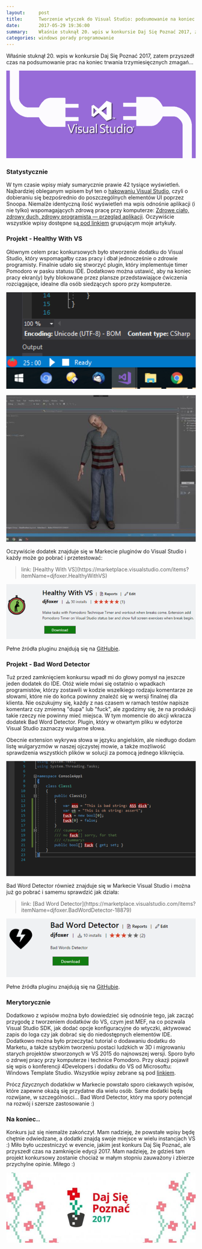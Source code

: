 ```yaml
---
layout:     post
title:      Tworzenie wtyczek do Visual Studio: podsumowanie na koniec konkursu
date:       2017-05-29 19:36:00
summary:    Właśnie stuknął 20. wpis w konkursie Daj Się Poznać 2017, zatem przyszedł czas na podsumowanie prac na koniec trwania trzymiesięcznych zmagań...Statystycznie W tym czasie wpisy miały sumarycznie prawie 42 tysiące wyświetleń. Najbardziej obleganym wpisem był ten o hakowaniu Visual Studio, czyli o dob...
categories: windows porady programowanie
---
```




Właśnie stuknął 20. wpis w konkursie Daj Się Poznać 2017, zatem przyszedł czas na podsumowanie prac na koniec trwania trzymiesięcznych zmagań...



![desk](https://raw.githubusercontent.com/djfoxer/djfoxer.github.io/master/_img/2017-5-29-_4_/g_-_608x405_-_-_81326x20170529185905_0.png)





### Statystycznie

 

W tym czasie wpisy miały sumarycznie prawie 42 tysiące wyświetleń. Najbardziej obleganym wpisem był ten o [hakowaniu Visual Studio](https://www.dobreprogramy.pl/djfoxer/Hakujemy-Visual-Studio-dobieramy-sie-do-niedostepnych-elementow-IDE,80126.html), czyli o dobieraniu się bezpośrednio do poszczególnych elementów UI poprzez Snoopa. Niemalże identyczną ilość wyświetleń ma wpis odnośnie aplikacji (i nie tylko) wspomagających zdrową pracę przy komputerze: [Zdrowe ciało, zdrowy duch, zdrowy programista — przegląd aplikacji](https://www.dobreprogramy.pl/djfoxer/Zdrowe-cialo-zdrowy-duch-zdrowy-programista-przeglad-aplikacji,79589.html). Oczywiście wszystkie wpisy dostępne są[ pod linkiem](https://www.dobreprogramy.pl/djfoxer/Healthy-with-Visual-Studio-Daj-Sie-Poznac,s308.html) grupującym moje artykuły.



### Projekt - Healthy With VS


Głównym celem prac konkursowych było stworzenie dodatku do Visual Studio, który wspomagałby czas pracy i dbał jednocześnie o zdrowie programisty. Finalnie udało się stworzyć plugin, który implementuje timer Pomodoro w pasku statusu IDE. Dodatkowo można ustawić, aby na koniec pracy ekran(y) były blokowane przez plansze przedstawiające ćwiczenia rozciągające, idealne dla osób siedzących sporo przy komputerze.



![desk](https://raw.githubusercontent.com/djfoxer/djfoxer.github.io/master/_img/2017-5-29-_4_/g_-_608x405_-_-_81326x20170529185915_0.png)




![desk](https://raw.githubusercontent.com/djfoxer/djfoxer.github.io/master/_img/2017-5-29-_4_/g_-_608x405_-_-_81326x20170529185915_0.jpg)



Oczywiście dodatek znajduje się w Markecie pluginów do Visual Studio i każdy może go pobrać i przetestować:

<blockquote>
<p>link: [Healthy With VS](https://marketplace.visualstudio.com/items?itemName=djfoxer.HealthyWithVS)
</p>
</blockquote>


![desk](https://raw.githubusercontent.com/djfoxer/djfoxer.github.io/master/_img/2017-5-29-_4_/g_-_608x405_-_-_81326x20170529185915_1.PNG)



Pełne źródła pluginu znajdują się na [GitHubie](https://github.com/djfoxer/healthyWithVS).




### Projekt - Bad Word Detector


Tuż przed zamknięciem konkursu wpadł mi do głowy pomysł na jeszcze jeden dodatek do IDE. Otóż wiele mówi się ostatnio o wpadkach programistów, którzy zostawili w kodzie wszelkiego rodzaju komentarze ze słowami, które nie do końca powinny znaleźć się w wersji finalnej dla klienta. Nie oszukujmy się, każdy z nas czasem w ramach testów napisze komentarz czy zmienną &quot;dupa&quot; lub &quot;fuck&quot;, ale zgodzimy się, że na produkcji takie rzeczy nie powinny mieć miejsca. W tym momencie do akcji wkracza dodatek Bad Word Detector. Plugin, który w otwartym pliku w edytorze Visual Studio zaznaczy wulgarne słowa.

Obecnie extension wykrywa słowa w języku angielskim, ale niedługo dodam listę wulgaryzmów w naszej ojczystej mowie, a także możliwość sprawdzenia wszystkich plików w solucji za pomocą jednego kliknięcia.



![desk](https://raw.githubusercontent.com/djfoxer/djfoxer.github.io/master/_img/2017-5-29-_4_/g_-_608x405_-_-_81326x20170529190842_0.PNG)



Bad Word Detector również znajduje się w Markecie Visual Studio i można już go pobrać i samemu sprawdzić jak działa:

<blockquote>
<p>link: [Bad Word Detector](https://marketplace.visualstudio.com/items?itemName=djfoxer.BadWordDetector-18879)
</p>
</blockquote>


![desk](https://raw.githubusercontent.com/djfoxer/djfoxer.github.io/master/_img/2017-5-29-_4_/g_-_608x405_-_-_81326x20170529185915_2.PNG)



Pełne źródła pluginu znajdują się na [GitHubie](https://github.com/djfoxer/bad-word-detector).




### Merytorycznie


Dodatkowo z wpisów można było dowiedzieć się odnośnie tego, jak  zacząć przygodę z tworzeniem dodatków do VS, czym jest MEF, na co pozwala Visual Studio SDK, jak dodać opcje konfiguracyjne do wtyczki, aktywować zapis do loga czy jak dobrać się do niedostępnych elementów IDE. Dodatkowo można było przeczytać tutorial o dodawaniu dodatku do Marketu, a także szybkim tworzeniu postaci ludzkich w 3D i migrowaniu starych projektów stworzonych w VS 2015 do najnowszej wersji. Sporo było o zdrwej pracy przy komputerze i technice Pomodoro. Przy okazji pojawił się wpis o konferencji 4Developers i dodatku do VS od Microsoftu: Windows Template Studio. Wszystkie wpisy zebrane są pod [linkiem](https://www.dobreprogramy.pl/djfoxer/Healthy-with-Visual-Studio-Daj-Sie-Poznac,s308.html).

Prócz  *fizycznych*  dodatków w Markecie powstało sporo ciekawych wpisów, które zapewne okażą się przydatne dla wielu osób. Same dodatki będą rozwijane, w szczególności... Bad Word Detector, który ma spory potencjał na rozwój i szersze zastosowanie :)


### Na koniec..


Konkurs już się niemalże zakończył. Mam nadzieję, że powstałe wpisy będę chętnie odwiedzane, a dodatki znajdą swoje miejsce w wielu instancjach VS :) Miło było uczestniczyć w evencie, jakim jest konkurs Daj Się Poznać, ale przyszedł czas na zamknięcie edycji 2017. Mam nadzieję, że gdzieś tam projekt konkursowy zostanie chociaż w małym stopniu zauważony i zbierze przychylne opinie. Miłego :)



![desk](https://raw.githubusercontent.com/djfoxer/djfoxer.github.io/master/_img/2017-5-29-_4_/g_-_608x405_-_-_81326x20170529192401_0.jpg)

